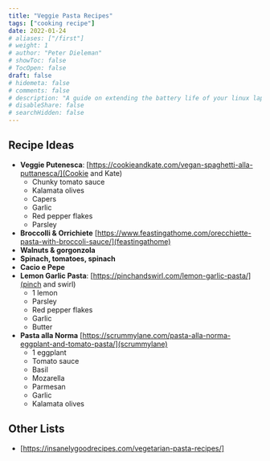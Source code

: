 ```yaml
---
title: "Veggie Pasta Recipes"
tags: ["cooking recipe"]
date: 2022-01-24
# aliases: ["/first"]
# weight: 1
# author: "Peter Dieleman"
# showToc: false
# TocOpen: false
draft: false
# hidemeta: false
# comments: false
# description: "A guide on extending the battery life of your linux laptop"
# disableShare: false
# searchHidden: false
---
```


## Recipe Ideas

- **Veggie Putenesca**: [https://cookieandkate.com/vegan-spaghetti-alla-puttanesca/](Cookie and Kate)
    - Chunky tomato sauce
    - Kalamata olives
    - Capers
    - Garlic
    - Red pepper flakes
    - Parsley
- **Broccolli & Orrichiete** [https://www.feastingathome.com/orecchiette-pasta-with-broccoli-sauce/](feastingathome)
- **Walnuts & gorgonzola**
- **Spinach, tomatoes, spinach**
- **Cacio e Pepe**
- **Lemon Garlic Pasta**: [https://pinchandswirl.com/lemon-garlic-pasta/](pinch and swirl)
    - 1 lemon
    - Parsley
    - Red pepper flakes
    - Garlic
    - Butter
- **Pasta alla Norma** [https://scrummylane.com/pasta-alla-norma-eggplant-and-tomato-pasta/](scrummylane)
    - 1 eggplant
    - Tomato sauce
    - Basil
    - Mozarella
    - Parmesan
    - Garlic
    - Kalamata olives

## Other Lists

- [https://insanelygoodrecipes.com/vegetarian-pasta-recipes/]